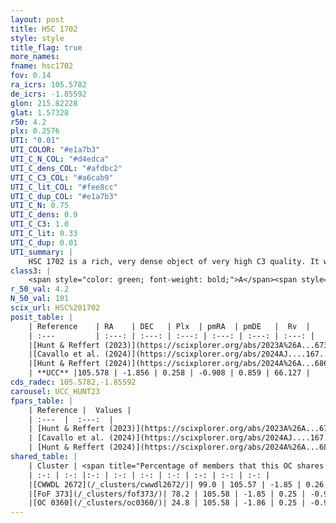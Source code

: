 ```yaml
---
layout: post
title: HSC 1702
style: style
title_flag: true
more_names: 
fname: hsc1702
fov: 0.14
ra_icrs: 105.5782
de_icrs: -1.85592
glon: 215.82228
glat: 1.57328
r50: 4.2
plx: 0.2576
UTI: "0.01"
UTI_COLOR: "#e1a7b3"
UTI_C_N_COL: "#d4edca"
UTI_C_dens_COL: "#afdbc2"
UTI_C_C3_COL: "#a6cab9"
UTI_C_lit_COL: "#fee8cc"
UTI_C_dup_COL: "#e1a7b3"
UTI_C_N: 0.75
UTI_C_dens: 0.9
UTI_C_C3: 1.0
UTI_C_lit: 0.33
UTI_C_dup: 0.01
UTI_summary: |
    HSC 1702 is a rich, very dense object of very high C3 quality. It was recently reported in the literature.<br><br><span style="color: #99180f; font-weight: bold;">Warning: </span>This is very likely a duplicate object, which shares a large percentage of members with at least one previously reported entry.
class3: |
    <span style="color: green; font-weight: bold;">A</span><span style="color: green; font-weight: bold;">A</span>
r_50_val: 4.2
N_50_val: 101
scix_url: HSC%201702
posit_table: |
    | Reference    | RA    | DEC   | Plx  | pmRA  | pmDE   |  Rv  |
    | :---         | :---: | :---: | :---: | :---: | :---: | :---: |
    |[Hunt & Reffert (2023)](https://scixplorer.org/abs/2023A%26A...673A.114H) | 105.586 | -1.851 | 0.254 | -0.92 | 0.849 | 73.025 |
    |[Cavallo et al. (2024)](https://scixplorer.org/abs/2024AJ....167...12C) | 105.568 | -1.857 | 0.254 | -- | -- | -- |
    |[Hunt & Reffert (2024)](https://scixplorer.org/abs/2024A%26A...686A..42H) | 105.586 | -1.851 | 0.254 | -0.92 | 0.849 | 73.025 |
    | **UCC** |105.578 | -1.856 | 0.258 | -0.908 | 0.859 | 66.127 | 
cds_radec: 105.5782,-1.85592
carousel: UCC_HUNT23
fpars_table: |
    | Reference |  Values |
    | :---  |  :---:  |
    | [Hunt & Reffert (2023)](https://scixplorer.org/abs/2023A%26A...673A.114H) | `AV50=0.477, diffAV50=0.784, MOD50=12.65, logAge50=8.728` |
    | [Cavallo et al. (2024)](https://scixplorer.org/abs/2024AJ....167...12C) | `AV50=1.03, dMod50=12.7, logAge50=8.46, [Fe/H]50=0.18` |
    | [Hunt & Reffert (2024)](https://scixplorer.org/abs/2024A%26A...686A..42H) | `MassJ=920.389` |
shared_table: |
    | Cluster | <span title="Percentage of members that this OC shares with the ones listed">%</span>   | RA   | DEC   | Plx   | pmRA  | pmDE  | Rv | UTI |
    | :-: | :-: |:-: | :-: | :-: | :-: | :-: | :-: | :-: |
    |[CWWDL 2672](/_clusters/cwwdl2672/)| 99.0 | 105.57 | -1.85 | 0.26 | -0.91 | 0.84 | 68.4 |0.25 |
    |[FoF 373](/_clusters/fof373/)| 78.2 | 105.58 | -1.85 | 0.25 | -0.91 | 0.85 | 82.74 |0.46 |
    |[OC 0360](/_clusters/oc0360/)| 24.8 | 105.58 | -1.86 | 0.25 | -0.9 | 0.86 | -- |0.0 |
---
```

